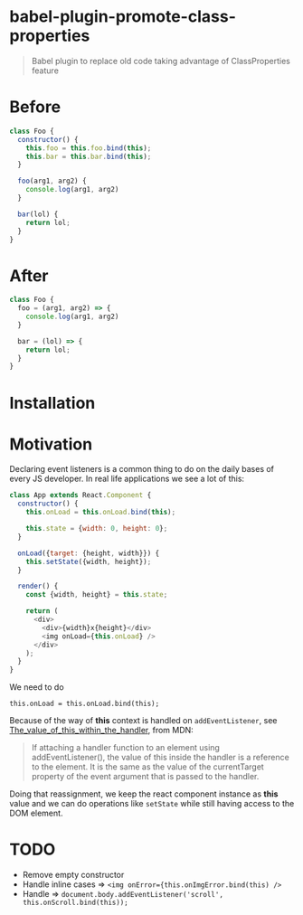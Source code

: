 # babel-plugin-promote-class-properties
> Babel plugin to replace old code taking advantage of ClassProperties feature

# Before

```javascript
class Foo {
  constructor() {
    this.foo = this.foo.bind(this);
    this.bar = this.bar.bind(this);
  }

  foo(arg1, arg2) {
    console.log(arg1, arg2)
  }

  bar(lol) {
    return lol;
  }
}

```

# After

```javascript
class Foo {
  foo = (arg1, arg2) => {
    console.log(arg1, arg2)
  }

  bar = (lol) => {
    return lol;
  }
}

```

# Installation

# Motivation

Declaring event listeners is a common thing to do on the daily bases of every JS developer.
In real life applications we see a lot of this:

```javascript
class App extends React.Component {
  constructor() {
    this.onLoad = this.onLoad.bind(this);

    this.state = {width: 0, height: 0};
  }

  onLoad({target: {height, width}}) {
    this.setState({width, height});
  }

  render() {
    const {width, height} = this.state;

    return (
      <div>
        <div>{width}x{height}</div>
        <img onLoad={this.onLoad} />
      </div>
    );
  }
}
```

We need to do 

```
this.onLoad = this.onLoad.bind(this);
```

Because of the way of **this** context is handled on ```addEventListener```, see [The_value_of_this_within_the_handler](https://developer.mozilla.org/en-US/docs/Web/API/EventTarget/addEventListener#The_value_of_this_within_the_handler), from MDN:

> If attaching a handler function to an element using addEventListener(), the value of this inside the handler is a reference to the element. It is the same as the value of the currentTarget property of the event argument that is passed to the handler.

Doing that reassignment, we keep the react component instance as **this** value and we can do operations like ```setState``` while still having access to the DOM element.


# TODO

- Remove empty constructor
- Handle inline cases => ```<img onError={this.onImgError.bind(this) />```
- Handle => ```document.body.addEventListener('scroll', this.onScroll.bind(this));```